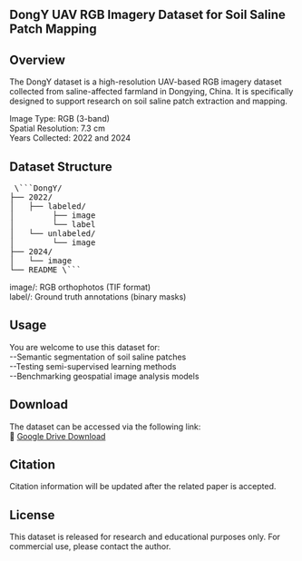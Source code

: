 ## DongY UAV RGB Imagery Dataset for Soil Saline Patch Mapping

## Overview
The DongY dataset is a high-resolution UAV-based RGB imagery dataset collected from saline-affected farmland in Dongying, China. It is specifically designed to support research on soil saline patch extraction and mapping.

Image Type: RGB (3-band)  
Spatial Resolution: 7.3 cm  
Years Collected: 2022 and 2024  


## Dataset Structure
<pre> \```DongY/
├── 2022/
│   ├── labeled/
│        ├── image
│        └── label
│   └── unlabeled/
│        └── image
├── 2024/
│   └── image
└── README \``` </pre>

image/: RGB orthophotos (TIF format)  
label/: Ground truth annotations (binary masks)  


## Usage
You are welcome to use this dataset for:  
--Semantic segmentation of soil saline patches  
--Testing semi-supervised learning methods  
--Benchmarking geospatial image analysis models  


## Download
The dataset can be accessed via the following link:  
🔗 [Google Drive Download](https://drive.google.com/your-link)  

  
## Citation
Citation information will be updated after the related paper is accepted.  


## License
This dataset is released for research and educational purposes only. For commercial use, please contact the author.


